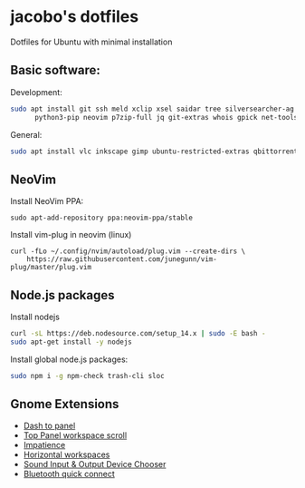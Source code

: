jacobo's dotfiles
=================


Dotfiles for Ubuntu with minimal installation


## Basic software:

Development:

```sh
sudo apt install git ssh meld xclip xsel saidar tree silversearcher-ag zsh tmux curl\
      python3-pip neovim p7zip-full jq git-extras whois gpick net-tools redis
```

General:

```sh
sudo apt install vlc inkscape gimp ubuntu-restricted-extras qbittorrent gnome-sushi gnome-tweak-tool baobab peek gpick
```


## NeoVim

Install NeoVim PPA:

```
sudo apt-add-repository ppa:neovim-ppa/stable
```

Install vim-plug in neovim (linux)

```
curl -fLo ~/.config/nvim/autoload/plug.vim --create-dirs \
    https://raw.githubusercontent.com/junegunn/vim-plug/master/plug.vim
```


## Node.js packages

Install nodejs

```sh
curl -sL https://deb.nodesource.com/setup_14.x | sudo -E bash -
sudo apt-get install -y nodejs
```

Install global node.js packages:

```sh
sudo npm i -g npm-check trash-cli sloc
```

## Gnome Extensions

- [Dash to panel](https://extensions.gnome.org/extension/1160/dash-to-panel)
- [Top Panel workspace scroll](https://extensions.gnome.org/extension/701/top-panel-workspace-scroll/)
- [Impatience](https://extensions.gnome.org/extension/277/impatience/)
- [Horizontal workspaces](https://extensions.gnome.org/extension/2141/horizontal-workspaces/)
- [Sound Input & Output Device Chooser](https://extensions.gnome.org/extension/906/sound-output-device-chooser/)
- [Bluetooth quick connect](https://extensions.gnome.org/extension/1401/bluetooth-quick-connect/)
